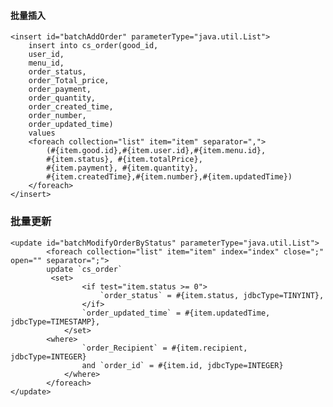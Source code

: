 #### 批量插入

	<insert id="batchAddOrder" parameterType="java.util.List">
		insert into cs_order(good_id,
		user_id,
		menu_id,
		order_status,
		order_Total_price,
		order_payment,
		order_quantity,
		order_created_time,
		order_number,
		order_updated_time)
		values
		<foreach collection="list" item="item" separator=",">
			(#{item.good.id},#{item.user.id},#{item.menu.id},
			#{item.status}, #{item.totalPrice},
			#{item.payment}, #{item.quantity},
			#{item.createdTime},#{item.number},#{item.updatedTime})
		</foreach>
	</insert>
					
### 批量更新	

	<update id="batchModifyOrderByStatus" parameterType="java.util.List">
        	<foreach collection="list" item="item" index="index" close=";" open="" separator=";">
            update `cs_order`
           	 <set>
                	<if test="item.status >= 0">
                  		`order_status` = #{item.status, jdbcType=TINYINT},
                	</if>
              		`order_updated_time` = #{item.updatedTime, jdbcType=TIMESTAMP},
            	</set>
           	<where>
               		`order_Recipient` = #{item.recipient, jdbcType=INTEGER}
                	and `order_id` = #{item.id, jdbcType=INTEGER}
            	</where>
        	</foreach>
    </update>
